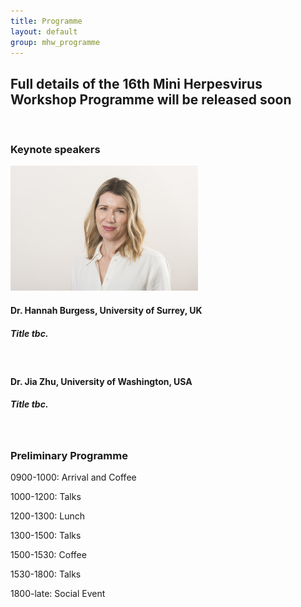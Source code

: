 ```yaml
---
title: Programme
layout: default
group: mhw_programme
---
```


## Full details of the 16th Mini Herpesvirus Workshop Programme will be released soon
<br />

### Keynote speakers


<img class="img-fluid" height="200" src="/static/img/mhw/burgess.jpg" alt="Hannah Burgess, PhD">

#### Dr. Hannah Burgess, University of Surrey, UK
##### Title tbc.
<br />

#### Dr. Jia Zhu, University of Washington, USA
##### Title tbc.
<br />


### Preliminary Programme

0900-1000: Arrival and Coffee

1000-1200: Talks

1200-1300: Lunch

1300-1500: Talks

1500-1530: Coffee

1530-1800: Talks

1800-late: Social Event
